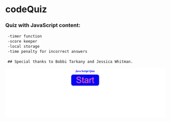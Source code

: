 # codeQuiz

### Quiz with JavaScript content:

     -timer function
     -score keeper
     -local storage
     -time penalty for incorrect answers

     ## Special thanks to Bobbi Tarkany and Jessica Whitman. 


![page image](./codeQuiz.png)

